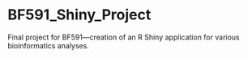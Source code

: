# BF591_Shiny_Project
Final project for BF591—creation of an R Shiny application for various bioinformatics analyses.
